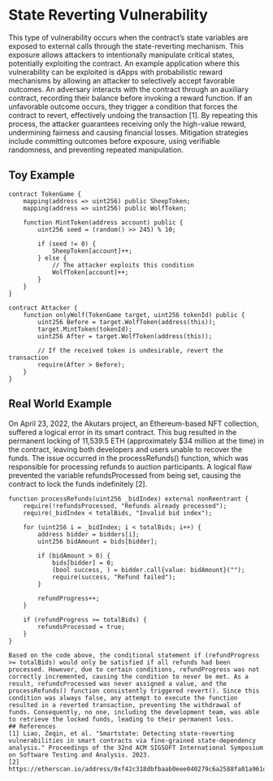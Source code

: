 # State Reverting Vulnerability
This type of vulnerability occurs when the contract’s state variables are exposed to external calls through the state-reverting mechanism. This exposure allows attackers to intentionally manipulate critical states, potentially exploiting the contract. An example application where this vulnerability can be exploited is dApps with probabilistic reward mechanisms by allowing an attacker to selectively accept favorable outcomes. An adversary interacts with the contract through an auxiliary contract, recording their balance before invoking a reward function. If an unfavorable outcome occurs, they trigger a condition that forces the contract to revert, effectively undoing the transaction [1]. By repeating this process, the attacker guarantees receiving only the high-value reward, undermining fairness and causing financial losses. Mitigation strategies include committing outcomes before exposure, using verifiable randomness, and preventing repeated manipulation.

## Toy Example
```Solidity
contract TokenGame {
    mapping(address => uint256) public SheepToken;
    mapping(address => uint256) public WolfToken;

    function MintToken(address account) public {
        uint256 seed = (random() >> 245) % 10;

        if (seed != 0) {
            SheepToken[account]++;
        } else {
            // The attacker exploits this condition
            WolfToken[account]++;
        }
    }
}

contract Attacker {
    function onlyWolf(TokenGame target, uint256 tokenId) public {
        uint256 Before = target.WolfToken(address(this));
        target.MintToken(tokenId);
        uint256 After = target.WolfToken(address(this));

        // If the received token is undesirable, revert the transaction
        require(After > Before);
    }
}

```

## Real World Example

On April 23, 2022, the Akutars project, an Ethereum-based NFT collection, suffered a logical error in its smart contract. This bug resulted in the permanent locking of 11,539.5 ETH (approximately $34 million at the time) in the contract, leaving both developers and users unable to recover the funds.
The issue occurred in the processRefunds() function, which was responsible for processing refunds to auction participants. A logical flaw prevented the variable refundsProcessed from being set, causing the contract to lock the funds indefinitely [2].


```Solidity
function processRefunds(uint256 _bidIndex) external nonReentrant {
    require(!refundsProcessed, "Refunds already processed");
    require(_bidIndex < totalBids, "Invalid bid index");

    for (uint256 i = _bidIndex; i < totalBids; i++) {
        address bidder = bidders[i];
        uint256 bidAmount = bids[bidder];

        if (bidAmount > 0) {
            bids[bidder] = 0;
            (bool success, ) = bidder.call{value: bidAmount}("");
            require(success, "Refund failed");
        }

        refundProgress++;
    }

    if (refundProgress >= totalBids) {
        refundsProcessed = true;
    }
}

Based on the code above, the conditional statement if (refundProgress >= totalBids) would only be satisfied if all refunds had been processed. However, due to certain conditions, refundProgress was not correctly incremented, causing the condition to never be met. As a result, refundsProcessed was never assigned a value, and the processRefunds() function consistently triggered revert(). Since this condition was always false, any attempt to execute the function resulted in a reverted transaction, preventing the withdrawal of funds. Consequently, no one, including the development team, was able to retrieve the locked funds, leading to their permanent loss.
## References
[1] Liao, Zeqin, et al. "Smartstate: Detecting state-reverting vulnerabilities in smart contracts via fine-grained state-dependency analysis." Proceedings of the 32nd ACM SIGSOFT International Symposium on Software Testing and Analysis. 2023.
[2] https://etherscan.io/address/0xf42c318dbfbaab0eee040279c6a2588fa01a961d#code
